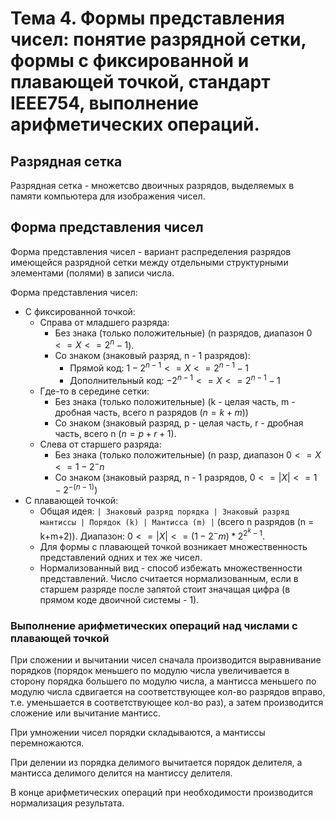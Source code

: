 # Тема 4. Формы представления чисел: понятие разрядной сетки, формы с фиксированной и плавающей точкой, стандарт IEEE754, выполнение арифметических операций.
## Разрядная сетка
Разрядная сетка - множетсво двоичных разрядов, выделяемых в памяти компьютера для изображения чисел.

## Форма представления чисел
Форма представления чисел - вариант распределения разрядов имеющейся разрядной сетки между отдельными структурными элементами (полями) в записи числа.

Форма представления чисел:
- С фиксированной точкой:
	- Справа от младшего разряда:
		- Без знака (только положительные) (n разрядов, диапазон $0 <= X <= 2^n - 1$).
		- Со знаком (знаковый разряд, n - 1 разрядов):
			- Прямой код: $1 - 2^{n-1} <= X <= 2^{n-1} - 1$
			- Дополнительный код: $-2^{n-1} <= X <= 2^{n-1} - 1$
	- Где-то в середине сетки:
		- Без знака (только положительные) (k - целая часть, m - дробная часть, всего n разрядов ($n = k + m$))
		- Со знаком (знаковый разряд, p - целая часть, r - дробная часть, всего n ($n = p + r + 1$).
	- Слева от старшего разряда:
		- Без знака (только положительные) (n разр, диапазон $0 <= X <= 1 - 2^-n$
		- Со знаком (знаковый разряд, n - 1 разрядов, $0 <= |X| <= 1 - 2^{-(n-1)}$)
- С плавающей точкой:
	- Общая идея: `| Знаковый разряд порядка | Знаковый разряд мантиссы | Порядок (k) | Мантисса (m) |` (всего n разрядов (n = k+m+2)). Диапазон: $0 <= |X| <= (1-2^-m) * 2^{2^k - 1}$.
	- Для формы с плавающей точкой возникает множественность представлений одних и тех же чисел.
	- Нормализованный вид - способ избежать множественности представлений. Число считается нормализованным, если в старшем разряде после запятой стоит значащая цифра (в прямом коде двоичной системы - 1).

### Выполнение арифметических операций над числами с плавающей точкой
При сложении и вычитании чисел сначала производится выравнивание порядков (порядок меньшего по модулю числа увеличивается в сторону порядка большего по модулю числа, а мантисса меньшего по модулю числа сдвигается на соответствующее кол-во разрядов вправо, т.е. уменьшается в соответствующее кол-во раз), а затем производится сложение или вычитание мантисс.

При умножении чисел порядки складываются, а мантиссы перемножаются.

При делении из порядка делимого вычитается порядок делителя, а мантисса делимого делится на мантиссу делителя.

В конце арифметических операций при необходимости производится нормализация результата.
